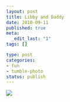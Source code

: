 ```yaml
--- 
layout: post
title: Libby and Daddy
date: 2010-09-11
published: true
meta: 
  _edit_last: "1"
tags: []

type: post
categories: 
- fun
- tumble-photo
status: publish
---
```

[![](http://media.eick.us/2011/06/My-Photo-Strip-807813513-225x300.jpg)](http://media.eick.us/2010/09/My-Photo-Strip-807813513.jpg)
